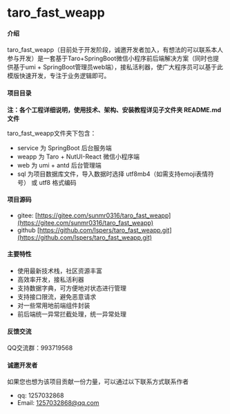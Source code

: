 # taro_fast_weapp

#### 介绍
taro_fast_weapp（目前处于开发阶段，诚邀开发者加入，有想法的可以联系本人参与开发）是一套基于Taro+SpringBoot微信小程序前后端解决方案（同时也提供基于umi + SpringBoot管理员web端），接私活利器，使广大程序员可以基于此模版快速开发，专注于业务逻辑即可。

#### 项目目录
**注：各个工程详细说明，使用技术、架构、安装教程详见子文件夹 README.md 文件**

taro_fast_weapp文件夹下包含：
- service 为 SpringBoot 后台服务端
- weapp 为 Taro + NutUI-React 微信小程序端
- web 为 umi + antd 后台管理端
- sql 为项目数据库文件，导入数据时选择 utf8mb4（如需支持emoji表情符号） 或 utf8 格式编码

#### 项目源码
- gitee: [https://gitee.com/sunmr0316/taro_fast_weapp](https://gitee.com/sunmr0316/taro_fast_weapp)
- github [https://github.com/Ispers/taro_fast_weapp.git](https://github.com/Ispers/taro_fast_weapp.git)

#### 主要特性
- 使用最新技术栈，社区资源丰富
- 高效率开发，接私活利器
- 支持数据字典，可方便地对状态进行管理
- 支持接口限流，避免恶意请求
- 对一些常用地前端组件封装
- 前后端统一异常拦截处理，统一异常处理

#### 反馈交流
QQ交流群：993719568

#### 诚邀开发者
如果您也想为该项目贡献一份力量，可以通过以下联系方式联系作者
- qq: 1257032868
- Email: [1257032868@qq.com](1257032868@qq.com)
